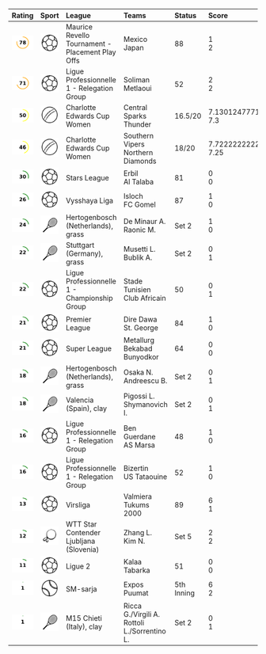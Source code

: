 | Rating                                                                                                                                 | Sport                                                                                                                    | League                                           | Teams                                           | Status     | Score                     | TV Listing                                                                                                   |
|:---------------------------------------------------------------------------------------------------------------------------------------|:-------------------------------------------------------------------------------------------------------------------------|:-------------------------------------------------|:------------------------------------------------|:-----------|:--------------------------|:-------------------------------------------------------------------------------------------------------------|
| <img src="https://raw.githubusercontent.com/BlakeDuncan25/Donut-SVG-Ratings/bac4e4a278175106499642192132b1786a9aec38/78.svg" alt="78"> | <img src="https://raw.githubusercontent.com/BlakeDuncan25/Donut-SVG-Ratings/master/soccer.png" alt="Soccer">             | Maurice Revello Tournament - Placement Play Offs | Mexico<br>Japan                                 | 88         | 1<br>2                    | <a href="https://www.livesoccertv.com/schedules/">Live Soccer TV</a>                                         |
| <img src="https://raw.githubusercontent.com/BlakeDuncan25/Donut-SVG-Ratings/bac4e4a278175106499642192132b1786a9aec38/71.svg" alt="71"> | <img src="https://raw.githubusercontent.com/BlakeDuncan25/Donut-SVG-Ratings/master/soccer.png" alt="Soccer">             | Ligue Professionnelle 1 - Relegation Group       | Soliman<br>Metlaoui                             | 52         | 2<br>2                    | <a href="https://www.livesoccertv.com/schedules/">Live Soccer TV</a>                                         |
| <img src="https://raw.githubusercontent.com/BlakeDuncan25/Donut-SVG-Ratings/bac4e4a278175106499642192132b1786a9aec38/50.svg" alt="50"> | <img src="https://raw.githubusercontent.com/BlakeDuncan25/Donut-SVG-Ratings/master/cricket.png" alt="Cricket">           | Charlotte Edwards Cup Women                      | Central Sparks<br>Thunder                       | 16.5/20    | 7.130124777183601<br>7.3  | <a href="https://www.youtube.com/results?search_query=Charlotte+Edwards+Cup&sp=EgJAAQ%253D%253D">YouTube</a> |
| <img src="https://raw.githubusercontent.com/BlakeDuncan25/Donut-SVG-Ratings/bac4e4a278175106499642192132b1786a9aec38/46.svg" alt="46"> | <img src="https://raw.githubusercontent.com/BlakeDuncan25/Donut-SVG-Ratings/master/cricket.png" alt="Cricket">           | Charlotte Edwards Cup Women                      | Southern Vipers<br>Northern Diamonds            | 18/20      | 7.722222222222222<br>7.25 | <a href="https://www.youtube.com/results?search_query=Charlotte+Edwards+Cup&sp=EgJAAQ%253D%253D">YouTube</a> |
| <img src="https://raw.githubusercontent.com/BlakeDuncan25/Donut-SVG-Ratings/bac4e4a278175106499642192132b1786a9aec38/30.svg" alt="30"> | <img src="https://raw.githubusercontent.com/BlakeDuncan25/Donut-SVG-Ratings/master/soccer.png" alt="Soccer">             | Stars League                                     | Erbil<br>Al Talaba                              | 81         | 0<br>0                    | <a href="https://www.livesoccertv.com/schedules/">Live Soccer TV</a>                                         |
| <img src="https://raw.githubusercontent.com/BlakeDuncan25/Donut-SVG-Ratings/bac4e4a278175106499642192132b1786a9aec38/26.svg" alt="26"> | <img src="https://raw.githubusercontent.com/BlakeDuncan25/Donut-SVG-Ratings/master/soccer.png" alt="Soccer">             | Vysshaya Liga                                    | Isloch<br>FC Gomel                              | 87         | 1<br>0                    | <a href="https://www.livesoccertv.com/schedules/">Live Soccer TV</a>                                         |
| <img src="https://raw.githubusercontent.com/BlakeDuncan25/Donut-SVG-Ratings/bac4e4a278175106499642192132b1786a9aec38/24.svg" alt="24"> | <img src="https://raw.githubusercontent.com/BlakeDuncan25/Donut-SVG-Ratings/master/tennis.png" alt="Tennis">             | Hertogenbosch (Netherlands), grass               | De Minaur A.<br>Raonic M.                       | Set 2      | 1<br>0                    | <a href="https://www.tennistv.com/">Tennis TV</a>                                                            |
| <img src="https://raw.githubusercontent.com/BlakeDuncan25/Donut-SVG-Ratings/bac4e4a278175106499642192132b1786a9aec38/22.svg" alt="22"> | <img src="https://raw.githubusercontent.com/BlakeDuncan25/Donut-SVG-Ratings/master/tennis.png" alt="Tennis">             | Stuttgart (Germany), grass                       | Musetti L.<br>Bublik A.                         | Set 2      | 0<br>1                    | <a href="https://www.tennistv.com/">Tennis TV</a>                                                            |
| <img src="https://raw.githubusercontent.com/BlakeDuncan25/Donut-SVG-Ratings/bac4e4a278175106499642192132b1786a9aec38/22.svg" alt="22"> | <img src="https://raw.githubusercontent.com/BlakeDuncan25/Donut-SVG-Ratings/master/soccer.png" alt="Soccer">             | Ligue Professionnelle 1 - Championship Group     | Stade Tunisien<br>Club Africain                 | 50         | 0<br>1                    | <a href="https://www.livesoccertv.com/schedules/">Live Soccer TV</a>                                         |
| <img src="https://raw.githubusercontent.com/BlakeDuncan25/Donut-SVG-Ratings/bac4e4a278175106499642192132b1786a9aec38/21.svg" alt="21"> | <img src="https://raw.githubusercontent.com/BlakeDuncan25/Donut-SVG-Ratings/master/soccer.png" alt="Soccer">             | Premier League                                   | Dire Dawa<br>St. George                         | 84         | 1<br>0                    | <a href="https://www.livesoccertv.com/schedules/">Live Soccer TV</a>                                         |
| <img src="https://raw.githubusercontent.com/BlakeDuncan25/Donut-SVG-Ratings/bac4e4a278175106499642192132b1786a9aec38/21.svg" alt="21"> | <img src="https://raw.githubusercontent.com/BlakeDuncan25/Donut-SVG-Ratings/master/soccer.png" alt="Soccer">             | Super League                                     | Metallurg Bekabad<br>Bunyodkor                  | 64         | 0<br>0                    | <a href="https://www.livesoccertv.com/schedules/">Live Soccer TV</a>                                         |
| <img src="https://raw.githubusercontent.com/BlakeDuncan25/Donut-SVG-Ratings/bac4e4a278175106499642192132b1786a9aec38/18.svg" alt="18"> | <img src="https://raw.githubusercontent.com/BlakeDuncan25/Donut-SVG-Ratings/master/tennis.png" alt="Tennis">             | Hertogenbosch (Netherlands), grass               | Osaka N.<br>Andreescu B.                        | Set 2      | 0<br>1                    | <a href="https://www.tennischannel.com/en-us/page/home">Tennis Channel</a>                                   |
| <img src="https://raw.githubusercontent.com/BlakeDuncan25/Donut-SVG-Ratings/bac4e4a278175106499642192132b1786a9aec38/18.svg" alt="18"> | <img src="https://raw.githubusercontent.com/BlakeDuncan25/Donut-SVG-Ratings/master/tennis.png" alt="Tennis">             | Valencia (Spain), clay                           | Pigossi L.<br>Shymanovich I.                    | Set 2      | 0<br>1                    | <a href="https://www.atptour.com/en/atp-challenger-tour/challenger-tv">Challenger TV</a>                     |
| <img src="https://raw.githubusercontent.com/BlakeDuncan25/Donut-SVG-Ratings/bac4e4a278175106499642192132b1786a9aec38/16.svg" alt="16"> | <img src="https://raw.githubusercontent.com/BlakeDuncan25/Donut-SVG-Ratings/master/soccer.png" alt="Soccer">             | Ligue Professionnelle 1 - Relegation Group       | Ben Guerdane<br>AS Marsa                        | 48         | 1<br>0                    | <a href="https://www.livesoccertv.com/schedules/">Live Soccer TV</a>                                         |
| <img src="https://raw.githubusercontent.com/BlakeDuncan25/Donut-SVG-Ratings/bac4e4a278175106499642192132b1786a9aec38/16.svg" alt="16"> | <img src="https://raw.githubusercontent.com/BlakeDuncan25/Donut-SVG-Ratings/master/soccer.png" alt="Soccer">             | Ligue Professionnelle 1 - Relegation Group       | Bizertin<br>US Tataouine                        | 52         | 1<br>0                    | <a href="https://www.livesoccertv.com/schedules/">Live Soccer TV</a>                                         |
| <img src="https://raw.githubusercontent.com/BlakeDuncan25/Donut-SVG-Ratings/bac4e4a278175106499642192132b1786a9aec38/13.svg" alt="13"> | <img src="https://raw.githubusercontent.com/BlakeDuncan25/Donut-SVG-Ratings/master/soccer.png" alt="Soccer">             | Virsliga                                         | Valmiera<br>Tukums 2000                         | 89         | 6<br>1                    | <a href="https://www.livesoccertv.com/schedules/">Live Soccer TV</a>                                         |
| <img src="https://raw.githubusercontent.com/BlakeDuncan25/Donut-SVG-Ratings/bac4e4a278175106499642192132b1786a9aec38/12.svg" alt="12"> | <img src="https://raw.githubusercontent.com/BlakeDuncan25/Donut-SVG-Ratings/master/table-tennis.png" alt="Table Tennis"> | WTT Star Contender Ljubljana (Slovenia)          | Zhang L.<br>Kim N.                              | Set 5      | 2<br>2                    | <a href="https://www.espn.com/watch/">ESPN3</a>                                                              |
| <img src="https://raw.githubusercontent.com/BlakeDuncan25/Donut-SVG-Ratings/bac4e4a278175106499642192132b1786a9aec38/11.svg" alt="11"> | <img src="https://raw.githubusercontent.com/BlakeDuncan25/Donut-SVG-Ratings/master/soccer.png" alt="Soccer">             | Ligue 2                                          | Kalaa<br>Tabarka                                | 51         | 0<br>0                    | <a href="#N/A"></a>                                                                                          |
| <img src="https://raw.githubusercontent.com/BlakeDuncan25/Donut-SVG-Ratings/bac4e4a278175106499642192132b1786a9aec38/1.svg" alt="1">   | <img src="https://raw.githubusercontent.com/BlakeDuncan25/Donut-SVG-Ratings/master/baseball.png" alt="Baseball">         | SM-sarja                                         | Expos<br>Puumat                                 | 5th Inning | 6<br>2                    | -                                                                                                            |
| <img src="https://raw.githubusercontent.com/BlakeDuncan25/Donut-SVG-Ratings/bac4e4a278175106499642192132b1786a9aec38/1.svg" alt="1">   | <img src="https://raw.githubusercontent.com/BlakeDuncan25/Donut-SVG-Ratings/master/tennis.png" alt="Tennis">             | M15 Chieti (Italy), clay                         | Ricca G./Virgili A.<br>Rottoli L./Sorrentino L. | Set 2      | 0<br>1                    | <a href="https://live.itftennis.com/en/live-streams/">ITF Live Streams</a>                                   |